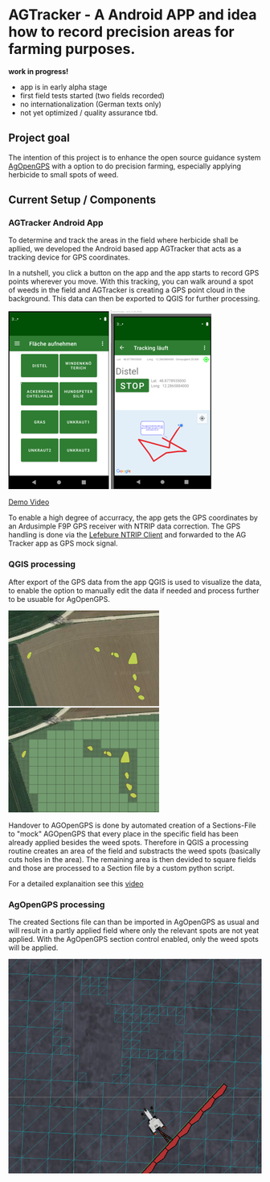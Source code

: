 # AGTracker - A Android APP and idea how to record precision areas for farming purposes.

**work in progress!**

* app is in early alpha stage
* first field tests started (two fields recorded)
* no internationalization (German texts only)
* not yet optimized / quality assurance tbd.

## Project goal

The intention of this project is to enhance the open source guidance system [AgOpenGPS](https://github.com/farmerbriantee/AgOpenGPS) with a option to do precision farming, especially applying herbicide to small spots of weed.

## Current Setup / Components

### AGTracker Android App

To determine and track the areas in the field where herbicide shall be apllied, we developed the Android based app AGTracker that acts as a tracking device for GPS coordinates.

In a nutshell, you click a button on the app and the app starts to record GPS points wherever you move. With this tracking, you can walk around a spot of weeds in the field and AGTracker is creating a GPS point cloud in the background. This data can then be exported to QGIS for further processing.

![Start recording](/docs/images/Screenshot_area_tracking_start1.png)
![Start recording](/docs/images/screenshot_area_tracking_1.png)

[Demo Video](https://youtu.be/wDYr2NimR5c)

To enable a high degree of accurracy, the app gets the GPS coordinates by an Ardusimple F9P GPS receiver with NTRIP data correction. The GPS handling is done via the [Lefebure NTRIP Client](https://play.google.com/store/apps/details?id=com.lefebure.ntripclient&hl=de&gl=US) and forwarded to the AG Tracker app as GPS mock signal.

### QGIS processing

After export of the GPS data from the app QGIS is used to visualize the data, to enable the option to manually edit the data if needed and process further to be usuable for AgOpenGPS.

![Weed spots](/docs/images/screenshot_qgis_unkraut.png)
![Weed spots processed](/docs/images/screenshot_qgs_processed.png)

Handover to AGOpenGPS is done by automated creation of a Sections-File to "mock" AGOpenGPS that every place in the specific field has been already applied besides the weed spots. Therefore in QGIS a processing routine creates an area of the field and substracts the weed spots (basically cuts holes in the area). The remaining area is then devided to square fields and those are processed to a Section file by a custom python script.

For a detailed explanaition see this [video](https://vimeo.com/645569057)

### AgOpenGPS processing

The created Sections file can than be imported in AgOpenGPS as usual and will result in a partly applied field where only the relevant spots are not yeat applied. With the AgOpenGPS section control enabled, only the weed spots will be applied.

![AgO](/docs/images/screenshot_ago.jpeg)
